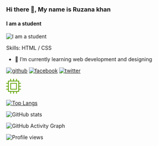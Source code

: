 ### Hi there 👋, My name is Ruzana khan
#### I am a student
![I am a student](https://scontent.fdac13-1.fna.fbcdn.net/v/t39.30808-6/245070154_916177292630608_6672441124111288061_n.jpg?_nc_cat=108&ccb=1-5&_nc_sid=ab6a21&_nc_ohc=YMCA3fERyggAX9koQD-&_nc_ht=scontent.fdac13-1.fna&oh=203705a4d9e4f2d9b821e3cda04c1ed0&oe=61673DE7)


Skills: HTML / CSS

- 🌱 I’m currently learning web development and designing 


[<img src='https://cdn.jsdelivr.net/npm/simple-icons@3.0.1/icons/github.svg' alt='github' height='40'>](https://github.com/Ruzana-khan)  [<img src='https://cdn.jsdelivr.net/npm/simple-icons@3.0.1/icons/facebook.svg' alt='facebook' height='40'>](https://www.facebook.com/https://www.facebook.com/ruzana.khan.503)  [<img src='https://cdn.jsdelivr.net/npm/simple-icons@3.0.1/icons/twitter.svg' alt='twitter' height='40'>](https://twitter.com/https://twitter.com/KhanRuzana?t=lrlU5dxWpVNzIv6aw3swRA&s=07)  

<a href='https://docs.github.com/en/developers'><img src='https://raw.githubusercontent.com/acervenky/animated-github-badges/master/assets/devbadge.gif' width='40' height='40'></a> 

[![Top Langs](https://github-readme-stats.vercel.app/api/top-langs/?username=Ruzana-khan)](https://github.com/anuraghazra/github-readme-stats)

![GitHub stats](https://github-readme-stats.vercel.app/api?username=Ruzana-khan&show_icons=true&count_private=true)  

![GitHub Activity Graph](https://activity-graph.herokuapp.com/graph?username=Ruzana-khan)  

![Profile views](https://gpvc.arturio.dev/Ruzana-khan)  





